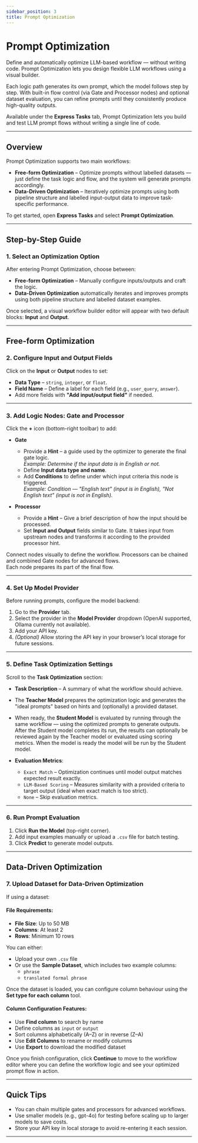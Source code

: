 ```yaml
---
sidebar_position: 3
title: Prompt Optimization
---
```


# Prompt Optimization

Define and automatically optimize LLM-based workflow — without writing code.
Prompt Optimization lets you design flexible LLM workflows using a visual builder.

Each logic path generates its own prompt, which the model follows step by step. With built-in flow control (via Gate and Processor nodes) and optional dataset evaluation, you can refine prompts until they consistently produce high-quality outputs.

Available under the **Express Tasks** tab, Prompt Optimization lets you build and test LLM prompt flows without writing a single line of code.

---

## Overview

Prompt Optimization supports two main workflows:

- **Free-form Optimization** – Optimize prompts without labelled datasets — just define the task logic and flow, and the system will generate prompts accordingly.  
- **Data-Driven Optimization** – Iteratively optimize prompts using both pipeline structure and labelled input-output data to improve task-specific performance.

To get started, open **Express Tasks** and select **Prompt Optimization**.

---

## Step-by-Step Guide

### 1. Select an Optimization Option

After entering Prompt Optimization, choose between:

- **Free-form Optimization** – Manually configure inputs/outputs and craft the logic.  
- **Data-Driven Optimization** automatically iterates and improves prompts using both pipeline structure and labelled dataset examples.

Once selected, a visual workflow builder editor will appear with two default blocks: **Input** and **Output**.

---
## Free-form Optimization
### 2. Configure Input and Output Fields

Click on the **Input** or **Output** nodes to set:

- **Data Type** – `string`, `integer`, or `float`.  
- **Field Name** – Define a label for each field (e.g., `user_query`, `answer`).  
- Add more fields with **"Add input/output field"** if needed.

---

### 3. Add Logic Nodes: Gate and Processor

Click the **+** icon (bottom-right toolbar) to add:

- **Gate**  
  - Provide a **Hint** – a guide used by the optimizer to generate the final gate logic.  
      _Example: Determine if the input data is in English or not._
  - Define **Input data type and name**.  
  - Add **Conditions** to define under which input criteria this node is triggered.    
      _Example: Condition — "English text" (input is in English), "Not English text" (input is not in English)._

- **Processor**
  - Provide a **Hint** – Give a brief description of how the input should be processed.
  - Set **Input and Output** fields similar to Gate.
  It takes input from upstream nodes and transforms it according to the provided processor hint.

Connect nodes visually to define the workflow. Processors can be chained and combined Gate nodes for advanced flows.  
Each node prepares its part of the final flow.
 

---

### 4. Set Up Model Provider

Before running prompts, configure the model backend:

1. Go to the **Provider** tab.  
2. Select the provider in the **Model Provider** dropdown (OpenAI supported, Ollama currently not available).
3. Add your API key.  
4. *(Optional)* Allow storing the API key in your browser’s local storage for future sessions.


---

### 5. Define Task Optimization Settings

Scroll to the **Task Optimization** section:

- **Task Description** – A summary of what the workflow should achieve.  
- The **Teacher Model** prepares the optimization logic and generates the "ideal prompts" based on hints and (optionally) a provided dataset.
- When ready, the **Student Model** is evaluated by running through the same workflow — using the optimized prompts to generate outputs.
After the Student model completes its run, the results can optionally be reviewed again by the Teacher model or evaluated using scoring metrics.
When the model is ready the model will be run by the Student model.

- **Evaluation Metrics**:  
  - `Exact Match` – Optimization continues until model output matches expected result exactly.   
  - `LLM-Based Scoring` – Measures similarity with a provided criteria to target output (ideal when exact match is too strict).   
  - `None` – Skip evaluation metrics.

---

### 6. Run Prompt Evaluation

1. Click **Run the Model** (top-right corner).  
2. Add input examples manually or upload a `.csv` file for batch testing.  
3. Click **Predict** to generate model outputs.  

---

##  Data-Driven Optimization
### 7. Upload Dataset for Data-Driven Optimization

If using a dataset:

#### File Requirements:

- **File Size**: Up to 50 MB  
- **Columns**: At least 2  
- **Rows**: Minimum 10 rows

You can either:

- Upload your own `.csv` file  
- Or use the **Sample Dataset**, which includes two example columns:  
  - `phrase`  
  - `translated formal phrase`

Once the dataset is loaded, you can configure column behaviour using the **Set type for each column** tool.

#### Column Configuration Features:

- Use **Find column** to search by name  
- Define columns as `input` or `output`  
- Sort columns alphabetically (A–Z) or in reverse (Z–A)  
- Use **Edit Columns** to rename or modify columns  
- Use **Export** to download the modified dataset  

Once you finish configuration, click **Continue** to move to the workflow editor where you can define the workflow logic and see your optimized prompt flow in action.

---

## Quick Tips
  
- You can chain multiple gates and processors for advanced workflows.
- Use smaller models (e.g., gpt-4o) for testing before scaling up to larger models to save costs.
- Store your API key in local storage to avoid re-entering it each session.

---





